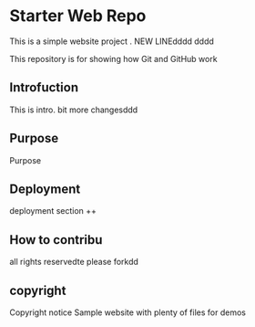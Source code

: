 

# Starter Web Repo

This is a simple website project . NEW LINEdddd   dddd

This repository is for showing how Git and GitHub work

## Introfuction
This is intro. bit more changesddd
## Purpose
Purpose
## Deployment
deployment section ++
## How to contribu
all rights reservedte
please forkdd

## copyright
 Copyright notice
Sample website with plenty of files for demos